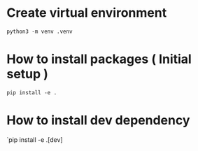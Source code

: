 # Create virtual environment
`python3 -m venv .venv`

# How to install packages ( Initial setup )
`pip install -e .`

# How to install dev dependency
`pip install -e .[dev]
